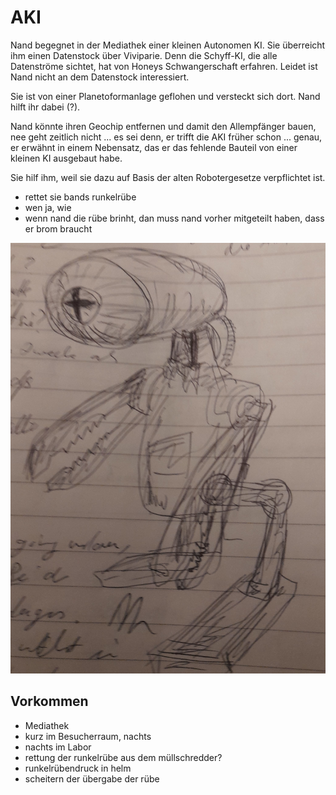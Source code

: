 # AKI

Nand begegnet in der Mediathek einer kleinen Autonomen KI. Sie überreicht ihm einen Datenstock über Viviparie. Denn die Schyff-KI, die alle Datenströme sichtet, hat von Honeys Schwangerschaft erfahren. Leidet ist Nand nicht an dem Datenstock interessiert.

Sie ist von einer Planetoformanlage geflohen und versteckt sich dort. Nand hilft ihr dabei (?).

Nand könnte ihren Geochip entfernen und damit den Allempfänger bauen, nee geht zeitlich nicht ... es sei denn, er trifft die AKI früher schon ... genau, er erwähnt in einem Nebensatz, das er das fehlende Bauteil von einer kleinen KI ausgebaut habe.

Sie hilf ihm, weil sie dazu auf Basis der alten Robotergesetze verpflichtet ist.

* rettet sie bands runkelrübe
* wen  ja, wie
* wenn nand die rübe brinht, dan  muss nand vorher mitgeteilt haben, dass er brom braucht

![image](../images/skizzen/aki.jpg)

## Vorkommen

* Mediathek
* kurz im Besucherraum, nachts
* nachts im Labor
* rettung der runkelrübe aus dem müllschredder?
* runkelrübendruck in helm
*  scheitern der übergabe der rübe




